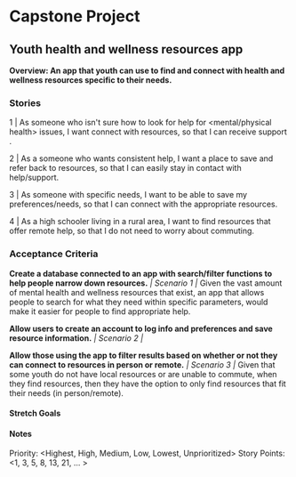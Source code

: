 # Capstone Project
## Youth health and wellness resources app


**Overview: An app that youth can use to find and connect with health and wellness resources specific to their needs.**

### Stories

1 | As someone who isn't sure how to look for help for <mental/physical health> issues,
I want connect with resources,
so that I can receive support <for issue>.

2 | As a someone who wants consistent help,
I want a place to save and refer back to resources,
so that I can easily stay in contact with help/support.

3 | As someone with specific needs,
I want to be able to save my preferences/needs,
so that I can connect with the appropriate resources.

4 | As a high schooler living in a rural area,
I want to find resources that offer remote help,
so that I do not need to worry about commuting.


### Acceptance Criteria

**Create a database connected to an app with search/filter functions to help people narrow down resources.**
*| Scenario 1 |*
Given the vast amount of mental health and wellness resources that exist,
an app that allows people to search for what they need within specific parameters,
would make it easier for people to find appropriate help.

**Allow users to create an account to log info and preferences and save resource information.**
*| Scenario 2 |*

**Allow those using the app to filter results based on whether or not they can connect to resources in person or remote.**
*| Scenario 3 |*
Given that some youth do not have local resources or are unable to commute,
when they find resources,
then they have the option to only find resources that fit their needs (in person/remote).

#### Stretch Goals

<optional>

#### Notes

<optional>

Priority: <Highest, High, Medium, Low, Lowest, Unprioritized>
Story Points: <1, 3, 5, 8, 13, 21, ... >
